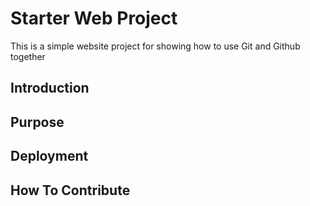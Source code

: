# Starter Web Project

This is a simple website project for showing how to use Git and Github together

## Introduction 

## Purpose

## Deployment

## How To Contribute

